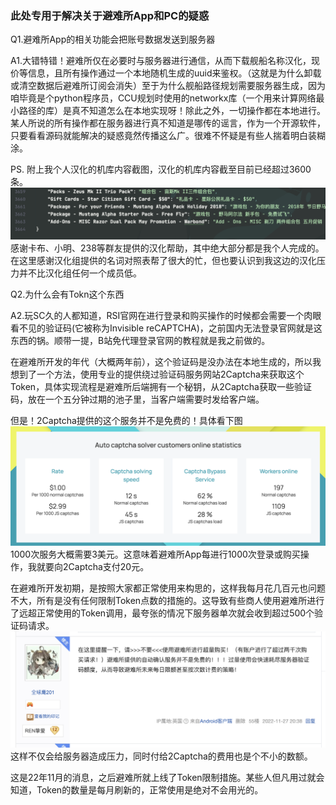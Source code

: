 ### 此处专用于解决关于避难所App和PC的疑惑

Q1.避难所App的相关功能会把账号数据发送到服务器

A1.大错特错！避难所仅在必要时与服务器进行通信，从而下载舰船名称汉化，现价等信息，且所有操作通过一个本地随机生成的uuid来鉴权。（这就是为什么卸载或清空数据后避难所订阅会消失）至于为什么舰船路径规划需要服务器生成，因为咱毕竟是个python程序员，CCU规划时使用的networkx库（一个用来计算网络最小路径的库）是真不知道怎么在本地实现呀！除此之外，一切操作都在本地进行。某人所说的所有操作都在服务器进行真不知道是哪传的谣言，作为一个开源软件，只要看看源码就能解决的疑惑竟然传播这么广。很难不怀疑是有些人揣着明白装糊涂。

PS. 附上我个人汉化的机库内容截图，汉化的机库内容截至目前已经超过3600条。
![Alt text](image-2.png)
感谢卡布、小明、238等群友提供的汉化帮助，其中绝大部分都是我个人完成的。在这里感谢汉化组提供的名词对照表帮了很大的忙，但也要认识到我这边的汉化压力并不比汉化组任何一个成员低。


Q2.为什么会有Tokn这个东西

A2.玩SC久的人都知道，RSI官网在进行登录和购买操作的时候都会需要一个肉眼看不见的验证码(它被称为Invisible reCAPTCHA)，之前国内无法登录官网就是这东西的锅。顺带一提，B站免代理登录官网的教程就是我之前做的。

在避难所开发的年代（大概两年前），这个验证码是没办法在本地生成的，所以我想到了一个方法，使用专业的提供绕过验证码服务网站2Captcha来获取这个Token，具体实现流程是避难所后端拥有一个秘钥，从2Captcha获取一些验证码，放在一个五分钟过期的池子里，当客户端需要时发给客户端。

但是！2Captcha提供的这个服务并不是免费的！具体看下图
![Alt text](image.png)
1000次服务大概需要3美元。这意味着避难所App每进行1000次登录或购买操作，我就要向2Captcha支付20元。

在避难所开发初期，是按照大家都正常使用来构思的，这样我每月花几百元也问题不大，所有是没有任何限制Token点数的措施的。这导致有些商人使用避难所进行了远超正常使用的Token调用，最夸张的情况下服务器单次就会收到超过500个验证码请求。
![Alt text](image-1.png)
这样不仅会给服务器造成压力，同时付给2Captcha的费用也是个不小的数额。

这是22年11月的消息，之后避难所就上线了Token限制措施。某些人但凡用过就会知道，Token的数量是每月刷新的，正常使用是绝对不会用光的。


<!-- Q3. 避难所蹭汉化软件“避难所”的名字
Q3. 这更是可笑至极。这两个软件 全 是 本人开发的开源软件，只要看提交日志就能发现手机端避难所远早于电脑端。至于为什么这两个同名，原因非常简单，所谓汉化软件一开始便是作为避难所的桌面端来开发的，汉化组觉得好就拿过去用了。
![Alt text](d49078a45140ff5f30525c7d8808cd7b_720.jpg)
之前的避难所桌面端是在另一款开源的汉化软件Starcitizen-Helper的基础上开发，原软件是在VB上开发的，写起来相当痛苦。当然现在的避难所PC完全重构了之前的屎山，和Starcitizen-Helper的代码无任何关系。 -->

